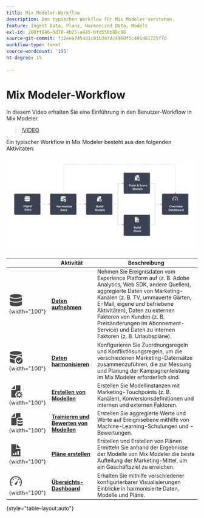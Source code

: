 ```yaml
---
title: Mix Modeler-Workflow
description: Den typischen Workflow für Mix Modeler verstehen.
feature: Ingest Data, Plans, Harmonized Data, Models
exl-id: 200ff846-5d78-4b25-a425-bfd558b88c88
source-git-commit: f12eea7454d1c81b347dc4960f5c491d81725f7d
workflow-type: tm+mt
source-wordcount: '195'
ht-degree: 1%

---
```


# Mix Modeler-Workflow

In diesem Video erhalten Sie eine Einführung in den Benutzer-Workflow in Mix Modeler.

>[!VIDEO](https://video.tv.adobe.com/v/3424854/?learn=on)


Ein typischer Workflow in Mix Modeler besteht aus den folgenden Aktivitäten:

![ALT-Text](/help/assets/ApplicationWorkflow.svg)

|  | Aktivität | Beschreibung |
|---|---|---|
| ![Daten](/help/assets/icons/Data.svg){width="100"} | [**Daten aufnehmen**](../ingest-data/overview.md) | Nehmen Sie Ereignisdaten vom Experience Platform auf (z. B. Adobe Analytics, Web SDK, andere Quellen), aggregierte Daten von Marketing-Kanälen (z. B. TV, ummauerte Gärten, E-Mail, eigene und betriebene Aktivitäten), Daten zu externen Faktoren von Kunden (z. B. Preisänderungen im Abonnement-Service) und Daten zu internen Faktoren (z. B. Urlaubspläne). |
| ![DataCheck](/help/assets/icons/DataCheck.svg){width="100"} | [**Daten harmonisieren**](../harmonize-data/overview.md) | Konfigurieren Sie Zuordnungsregeln und Konfliktlösungsregeln, um die verschiedenen Marketing-Datensätze zusammenzuführen, die zur Messung und Planung der Kampagnenleistung im Mix Modeler erforderlich sind. |
| ![FileConfig](/help/assets/icons/FileGear.svg){width="100"} | [**Erstellen von Modellen**](../models/overview.md) | Erstellen Sie Modellinstanzen mit Marketing-Touchpoints (z. B. Kanälen), Konversionsdefinitionen und internen und externen Faktoren. |
| ![FileData](/help/assets/icons/FileData.svg){width="100"} | [**Trainieren und Bewerten von Modellen**](../models/overview.md) | Erstellen Sie aggregierte Werte und Werte auf Ereignisebene mithilfe von Machine-Learning-Schulungen und -Bewertungen. |
| ![FileChart](/help/assets/icons/FileChart.svg){width="100"} | [**Pläne erstellen**](../plans/overview.md) | Erstellen und Erstellen von Plänen Ermitteln Sie anhand der Ergebnisse der Modelle von Mix Modeler die beste Aufteilung der Marketing-Mittel, um ein Geschäftsziel zu erreichen. |
| ![Dashboard](/help/assets/icons/Dashboard.svg){width="100"} | [**Übersichts-Dashboard**](../dashboard/overview.md) | Erhalten Sie mithilfe verschiedener konfigurierbarer Visualisierungen Einblicke in harmonisierte Daten, Modelle und Pläne. |

{style="table-layout:auto"}

<!---
The detailed data-oriented flowchart below illustrates how:

* harmonized data is based on:

  * experience event data (originating from Analytics source connector, collected through Experience Platform SDKs and APIs, ingested through source connectors, or using streaming ingestion),
  * aggregate or summary data from walled gardens (like Facebook, YouTube), traffic sources, or offline advertising data, and 
  * definitions of harmonized fields and dataset rules.

* a model is based on:

  * the conversion and marketing touchpoint definitions resulting from the harmonized data and 
  * non-marketing aggregate or summary data containing internal or external factors.

* mult-touch attribution event scores can potentially be fed back into Experience Platform data lake for use in subsequent model configuration, training and scoring.

![Comprehensive workflow](/help/assets/comprehensive-workflow.svg)

-->

